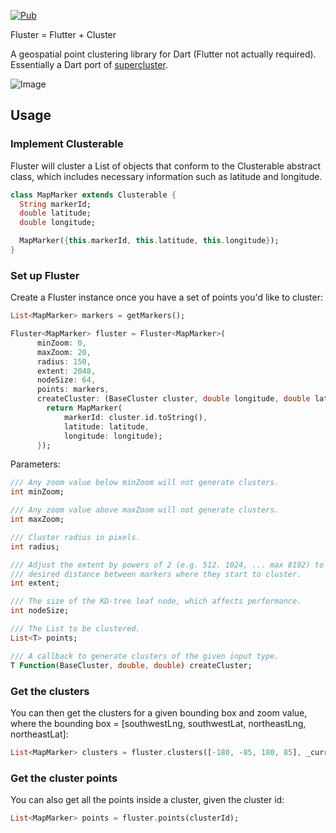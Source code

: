 [![Pub](https://img.shields.io/pub/v/fluster.svg?style=for-the-badge)](https://pub.dev/packages/fluster)

Fluster = Flutter + Cluster

A geospatial point clustering library for Dart (Flutter not actually required).
Essentially a Dart port of [supercluster](https://github.com/mapbox/supercluster).

![Image](fluster.gif?raw=true)

## Usage

### Implement Clusterable

Fluster will cluster a List of objects that conform to the Clusterable abstract
class, which includes necessary information such as latitude and longitude.

```dart
class MapMarker extends Clusterable {
  String markerId;
  double latitude;
  double longitude;

  MapMarker({this.markerId, this.latitude, this.longitude});
}
```

### Set up Fluster

Create a Fluster instance once you have a set of points you'd like to cluster:

```dart
List<MapMarker> markers = getMarkers();

Fluster<MapMarker> fluster = Fluster<MapMarker>(
      minZoom: 0,
      maxZoom: 20,
      radius: 150,
      extent: 2048,
      nodeSize: 64,
      points: markers,
      createCluster: (BaseCluster cluster, double longitude, double latitude) {
        return MapMarker(
            markerId: cluster.id.toString(),
            latitude: latitude,
            longitude: longitude);
      });
```

Parameters:

```dart
/// Any zoom value below minZoom will not generate clusters.
int minZoom;

/// Any zoom value above maxZoom will not generate clusters.
int maxZoom;

/// Cluster radius in pixels.
int radius;

/// Adjust the extent by powers of 2 (e.g. 512. 1024, ... max 8192) to get the
/// desired distance between markers where they start to cluster.
int extent;

/// The size of the KD-tree leaf node, which affects performance.
int nodeSize;

/// The List to be clustered.
List<T> points;

/// A callback to generate clusters of the given input type.
T Function(BaseCluster, double, double) createCluster;
```

### Get the clusters

You can then get the clusters for a given bounding box and zoom value, where the
bounding box = [southwestLng, southwestLat, northeastLng, northeastLat]:

```dart
List<MapMarker> clusters = fluster.clusters([-180, -85, 180, 85], _currentZoom);
```

### Get the cluster points

You can also get all the points inside a cluster, given the cluster id:

```dart
List<MapMarker> points = fluster.points(clusterId);
```
